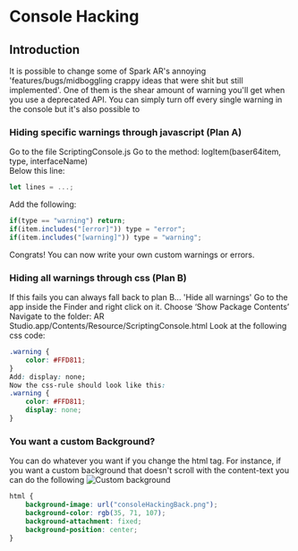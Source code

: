 # Console Hacking
## Introduction
It is possible to change some of Spark AR's annoying 'features/bugs/midboggling crappy ideas that were shit but still implemented'. One of them is the shear amount of warning you'll get when you use a deprecated API. You can simply turn off every single warning in the console but it's also possible to

### Hiding specific warnings through javascript (Plan A)
Go to the file ScriptingConsole.js
Go to the method: logItem(baser64item, type, interfaceName)<br>
Below this line:
```javascript
let lines = ...;
```
Add the following:
```javascript
if(type == "warning") return;
if(item.includes("[error]")) type = "error";
if(item.includes("[warning]")) type = "warning";
```
Congrats! You can now write your own custom warnings or errors.

### Hiding all warnings through css (Plan B)
If this fails you can always fall back to plan B... 'Hide all warnings'
Go to the app inside the Finder and right click on it.
Choose ‘Show Package Contents’
Navigate to the folder: AR Studio.app/Contents/Resource/ScriptingConsole.html
Look at the following css code:
```css
.warning {
	color: #FFD811;
}
Add: display: none;
Now the css-rule should look like this:
.warning {
	color: #FFD811;
	display: none;
}
```
### You want a custom Background?
You can do whatever you want if you change the html tag. For instance, if you want a custom background that doesn't scroll with the content-text you can do the following
![Custom background](https://github.com/ypmits/ARrrrLib/blob/develop/images/consoleHackingBack.png?raw=true)
``` css
html {
	background-image: url("consoleHackingBack.png");
	background-color: rgb(35, 71, 107); 
	background-attachment: fixed;
	background-position: center;
}
```